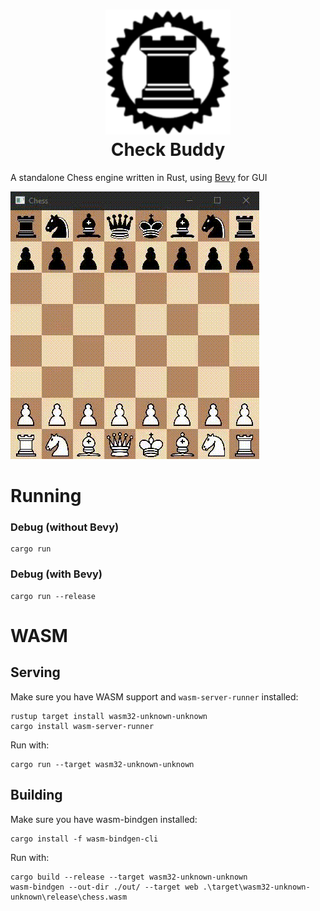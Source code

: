 <h1 align="center">
  <img src="assets/logo128.png" width=200 height=200/><br>
  Check Buddy
  </a>
</h1>

<p>A standalone Chess engine written in Rust, using <a href="https://github.com/bevyengine/bevy/" target="_blank">Bevy</a> for GUI
</p>

![](assets/footage.gif)

# Running

### Debug (without Bevy)

```commandline
cargo run 
```

### Debug (with Bevy)

```commandline
cargo run --release
```

# WASM

## Serving

Make sure you have WASM support and `wasm-server-runner` installed:

```commandline
rustup target install wasm32-unknown-unknown
cargo install wasm-server-runner
```

Run with:

```commandline
cargo run --target wasm32-unknown-unknown
```

## Building

Make sure you have wasm-bindgen installed:

```commandline
cargo install -f wasm-bindgen-cli
```

Run with:

```commandline
cargo build --release --target wasm32-unknown-unknown
wasm-bindgen --out-dir ./out/ --target web .\target\wasm32-unknown-unknown\release\chess.wasm
```
